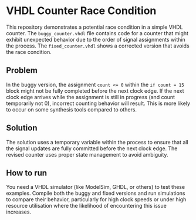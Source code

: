 # VHDL Counter Race Condition

This repository demonstrates a potential race condition in a simple VHDL counter. The `buggy_counter.vhdl` file contains code for a counter that might exhibit unexpected behavior due to the order of signal assignments within the process. The `fixed_counter.vhdl` shows a corrected version that avoids the race condition.

## Problem

In the buggy version, the assignment `count <= 0` within the `if count = 15` block might not be fully completed before the next clock edge.  If the next clock edge arrives while the assignment is still in progress (and count temporarily not 0), incorrect counting behavior will result. This is more likely to occur on some synthesis tools compared to others.

## Solution

The solution uses a temporary variable within the process to ensure that all the signal updates are fully committed before the next clock edge. The revised counter uses proper state management to avoid ambiguity.

## How to run

You need a VHDL simulator (like ModelSim, GHDL, or others) to test these examples. Compile both the buggy and fixed versions and run simulations to compare their behavior, particularly for high clock speeds or under high resource utilisation where the likelihood of encountering this issue increases.
